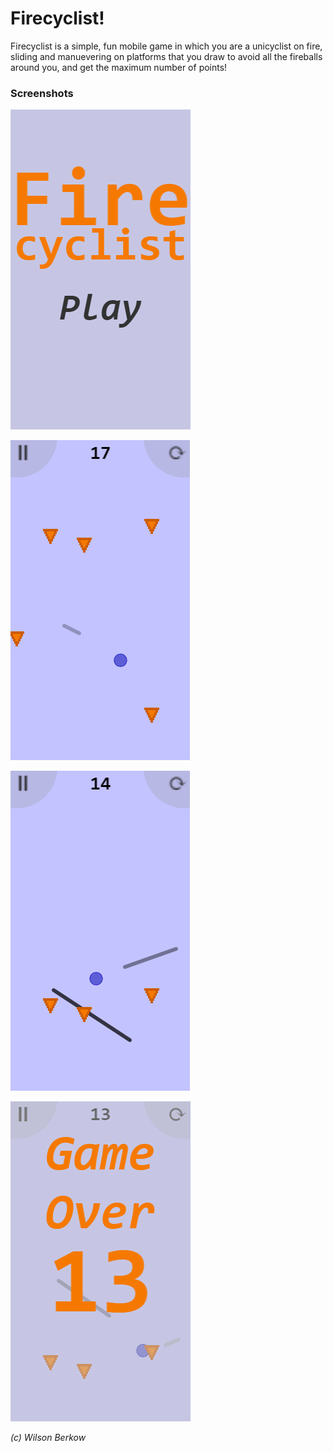 # Firecyclist!

Firecyclist is a simple, fun mobile game in which you are a unicyclist on
fire, sliding and manuevering on platforms that you draw to avoid all the
fireballs around you, and get the maximum number of points!

### Screenshots
![Screenshot 0](screenshots/screenshot-0-home.png)

![Screenshot 1a](screenshots/screenshot-1a-gameplay.png)

![Screenshot 1b](screenshots/screenshot-1b-gameplay.png)

![Screenshot 2](screenshots/screenshot-2-gameover.png)

*(c) Wilson Berkow*